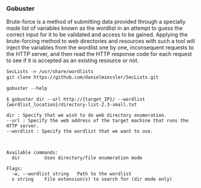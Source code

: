 ### Gobuster

Brute-force is a method of submitting data provided through a specially made list of variables known as the wordlist in an attempt to guess the correct input for it to be validated and access to be gained. 
Applying the brute-forcing method to web directories and resources with such a tool will inject the variables from the wordlist one by one, inconsequent requests to the HTTP server,
and then read the HTTP response code for each request to see if it is accepted as an existing resource or not.

```diff
SecLists -> /usr/share/wordlists
git clone https://github.com/danielmiessler/SecLists.git

gobuster --help

```
```
$ gobuster dir --url http://{target_IP}/ --wordlist {wordlist_location}/directory-list-2.3-small.txt

dir : Specify that we wish to do web directory enumeration.
--url : Specify the web address of the target machine that runs the HTTP server.
--wordlist : Specify the wordlist that we want to use.



Available commands:
  dir         Uses directory/file enumeration mode

Flags:
  -w, --wordlist string   Path to the wordlist
  x string    File extension(s) to search for (dir mode only)
```
